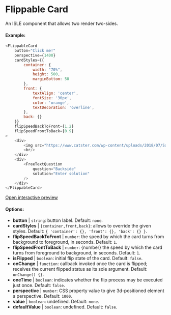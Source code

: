 # Flippable Card

An ISLE component that allows two render two-sides.

#### Example:

``` js
<FlippableCard
    button="Click me!"
    perspective={1400}
    cardStyles={{
        container: {
            width: "70%",
            height: 500,
            marginBottom: 50
        },
        front: {
            textAlign: 'center',
            fontSize: '30px',
            color: 'orange',
            textDecoration: 'overline',
        },
        back: {}
    }}
    flipSpeedBackToFront={1.2}
    flipSpeedFrontToBack={0.9}      
>
    <div>
        <img src="https://www.catster.com/wp-content/uploads/2018/07/Savannah-cat-long-body-shot.jpg" />
        <br/>
    </div>
    <div>
        <FreeTextQuestion
            question="Backside"
            solution="Enter solution"
        />
    </div>
</FlippableCard>
``` 

[Open interactive preview](https://isle.heinz.cmu.edu/components/flippable-card/)

#### Options:

* __button__ | `string`: button label. Default: `none`.
* __cardStyles__ | `{container,front,back}`: allows to override the given styles. Default: `{
  'container': {},
  'front': {},
  'back': {}
}`.
* __flipSpeedBackToFront__ | `number`: the speed by which the card turns from background to foreground, in seconds. Default: `1`.
* __flipSpeedFrontToBack__ | `number`: {number} the speed by which the card turns from foreground to background, in seconds. Default: `1`.
* __isFlipped__ | `boolean`: initial flip state of the card. Default: `false`.
* __onChange__ | `function`: callback invoked once the card is flipped; receives the current flipped status as its sole argument. Default: `onChange() {}`.
* __oneTime__ | `boolean`: indicates whether the flip process may be executed just once. Default: `false`.
* __perspective__ | `number`: CSS property value to give 3d-positioned element a perspective. Default: `1000`.
* __value__ | `boolean`: undefined. Default: `none`.
* __defaultValue__ | `boolean`: undefined. Default: `false`.
